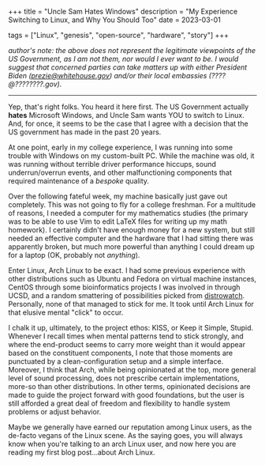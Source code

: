 +++
title = "Uncle Sam Hates Windows"
description = "My Experience Switching to Linux, and Why You Should Too"
date = 2023-03-01

tags = ["Linux", "genesis", "open-source", "hardware", "story"]
+++

_author's note: the above does not represent the legitimate viewpoints of the US
Government, as I am not them, nor would I ever want to be. I would suggest that
concerned parties can take matters up with either President Biden
(prezie@whitehouse.gov) and/or their local embassies (????@????????.gov)._

<hr>

<p>

Yep, that's right folks. You heard it here first. The US Government actually
**hates** Microsoft Windows, and Uncle Sam wants YOU to switch to Linux. And, for once, it
seems to be the case that I agree with a decision that the US government has made
in the past 20 years.

<!-- more -->

At one point, early in my college experience, I was running into some trouble
with Windows on my custom-built PC. While the machine was old, it was running
without terrible driver performance hiccups, sound underrun/overrun events, and
other malfunctioning components that required maintenance of a _bespoke_
quality.

Over the following fateful week, my machine basically just gave
out completely. This was not going to fly for a college freshman. For a
multitude of reasons, I needed a computer for my mathematics studies (the
primary was to be able to use Vim to edit LaTeX files for writing up my math
homework). I certainly didn't have enough money for a new system, but still
needed an effective computer and the hardware that I had sitting there was
apparently broken, but much more powerful than anything I could dream up for a
laptop (OK, probably not _anything_).

Enter Linux, Arch Linux to be exact. I had some previous experience with other
distributions such as Ubuntu and Fedora on virtual machine instances, CentOS
through some bioinformatics projects I was involved in through UCSD, and a random
smattering of possibilities picked from [distrowatch](https://distrowatch.com).
Personally, none of that managed to stick for me. It took until Arch Linux for
that elusive mental "click" to occur.

I chalk it up, ultimately, to the project ethos: KISS, or Keep it Simple,
Stupid. Whenever I recall times when mental patterns tend to stick
strongly, and where the end-product seems to carry more weight than it would
appear based on the constituent components, I note that those moments are
punctuated by a clean-configuration setup and a simple interface. Moreover, I
think that Arch, while being opinionated at the top, more general level of sound
processing, does not prescribe certain implementations, more-so than other
distributions. In other terms, opinionated decisions are made to guide the
project forward with good foundations, but the user is still afforded a great
deal of freedom and flexibility to handle system problems or adjust behavior.

Maybe we generally have earned our reputation among Linux users, as the
de-facto vegans of the Linux scene. As the saying goes, you will always know
when you're talking to an arch Linux user, and now here you are reading my first
blog post...about Arch Linux.
